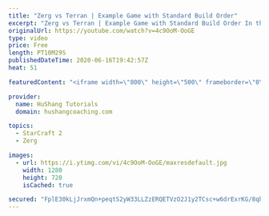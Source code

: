 ```yaml
---
title: "Zerg vs Terran | Example Game with Standard Build Order"
excerpt: "Zerg vs Terran | Example Game with Standard Build Order In this guide we learn how to defend early Terran attacks.  Coaching -------------------------------------------------------------------------- Interested in Starcraft lessons? Check out my website! I would love to help you improve and reach your"
originalUrl: https://youtube.com/watch?v=4c9OoM-OoGE
type: video
price: Free
length: PT10M29S
publishedDateTime: 2020-06-16T19:42:57Z
heat: 51

featuredContent: "<iframe width=\"800\" height=\"500\" frameborder=\"0\" src=\"https://www.youtube.com/embed/4c9OoM-OoGE\" allow=\"accelerometer; autoplay; encrypted-media; gyroscope; picture-in-picture\" allowfullscreen></iframe>"

provider:
  name: HuShang Tutorials
  domain: hushangcoaching.com

topics:
  - StarCraft 2
  - Zerg

images:
  - url: https://i.ytimg.com/vi/4c9OoM-OoGE/maxresdefault.jpg
    width: 1280
    height: 720
    isCached: true

secured: "FplE30kLjJrxmQn+peqtS2yW33LLZzERQETVzO2J1y2TCsc+w6drExrKG/8qhBAc6sA/pmBs/cMgwX7KAH/kB9BWBzmDCy5qMqtYsx2+d7KfNsGys6jme8Z67mWhbT5DgXElJPgV1QwyvSQzu+CUukXJ6J+ProGM8acgJi74v/ugow9SnM0Rjg/paJvwEJ8ta/uF/9zKpA9eNXU79A/XFQlWlky/xo1BgRBSyTcBjjv7tCYZ/CzchYIgTE95O3FEoYhMPJjTimjqy2mRcwdE8qxUcmLLucQd2I2GWEFhL3omjz4bd79T0Is4MhWHLWk+XL9RQkwPbqf9Rn1m7UDf8scXcIXOr6dmBKdusJZ9seKGIIteTgOFVRmqhRgwgX/l78TwHzsijXOnkEe+y56C4voKwFlGgEycvt/PeHfXWGs=;LaojH+evmSOXojf06Q+G2A=="
---
```


